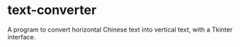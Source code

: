 # text-converter
A program to convert horizontal Chinese text into vertical text, with a Tkinter interface.
